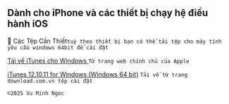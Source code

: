 ## Dành cho iPhone và các thiết bị chạy hệ điều hành iOS

📲 Các Tệp Cần Thiết`tuỳ theo thiết bị bạn có thể tải tệp cho máy tính yêu cầu windows 64bit để cài đặt`

[Tải về iTunes cho Windows ](https://support.apple.com/vi-vn/118290)`Từ trang web chính chủ của Apple`

[iTunes 12.10.11 for Windows (Windows 64 bit)](https://download.com.vn/download/itunes-5385?linkid=14532) `Tải về từ trang download.com.vn tệp cài đặt `

    ©️2025 Vu Minh Ngoc
